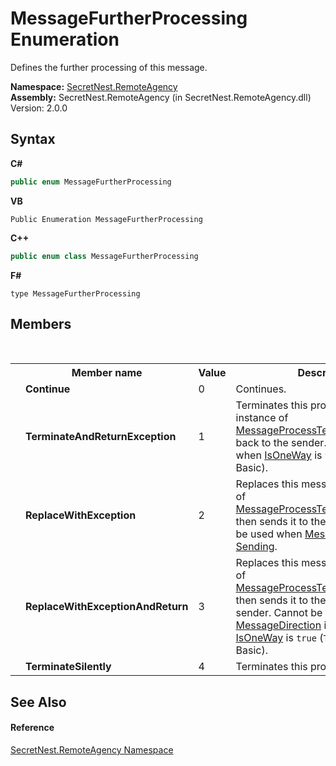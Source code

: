 # MessageFurtherProcessing Enumeration
 

Defines the further processing of this message.

**Namespace:**&nbsp;<a href="N_SecretNest_RemoteAgency">SecretNest.RemoteAgency</a><br />**Assembly:**&nbsp;SecretNest.RemoteAgency (in SecretNest.RemoteAgency.dll) Version: 2.0.0

## Syntax

**C#**<br />
``` C#
public enum MessageFurtherProcessing
```

**VB**<br />
``` VB
Public Enumeration MessageFurtherProcessing
```

**C++**<br />
``` C++
public enum class MessageFurtherProcessing
```

**F#**<br />
``` F#
type MessageFurtherProcessing
```


## Members
&nbsp;<table><tr><th></th><th>Member name</th><th>Value</th><th>Description</th></tr><tr><td /><td target="F:SecretNest.RemoteAgency.MessageFurtherProcessing.Continue">**Continue**</td><td>0</td><td>Continues.</td></tr><tr><td /><td target="F:SecretNest.RemoteAgency.MessageFurtherProcessing.TerminateAndReturnException">**TerminateAndReturnException**</td><td>1</td><td>Terminates this process and send an instance of <a href="T_SecretNest_RemoteAgency_MessageProcessTerminatedException">MessageProcessTerminatedException</a> back to the sender. Cannot be used when <a href="P_SecretNest_RemoteAgency_MessageBodyEventArgsBase_IsOneWay">IsOneWay</a> is `true` (`True` in Visual Basic).</td></tr><tr><td /><td target="F:SecretNest.RemoteAgency.MessageFurtherProcessing.ReplaceWithException">**ReplaceWithException**</td><td>2</td><td>Replaces this message by an instance of <a href="T_SecretNest_RemoteAgency_MessageProcessTerminatedException">MessageProcessTerminatedException</a> then sends it to the receiver. Cannot be used when <a href="P_SecretNest_RemoteAgency_BeforeMessageProcessingEventArgsBase_MessageDirection">MessageDirection</a> is <a href="T_SecretNest_RemoteAgency_MessageDirection">Sending</a>.</td></tr><tr><td /><td target="F:SecretNest.RemoteAgency.MessageFurtherProcessing.ReplaceWithExceptionAndReturn">**ReplaceWithExceptionAndReturn**</td><td>3</td><td>Replaces this message by an instance of <a href="T_SecretNest_RemoteAgency_MessageProcessTerminatedException">MessageProcessTerminatedException</a> then sends it to the receiver and the sender. Cannot be used when <a href="P_SecretNest_RemoteAgency_BeforeMessageProcessingEventArgsBase_MessageDirection">MessageDirection</a> is <a href="T_SecretNest_RemoteAgency_MessageDirection">Sending</a> or <a href="P_SecretNest_RemoteAgency_MessageBodyEventArgsBase_IsOneWay">IsOneWay</a> is `true` (`True` in Visual Basic).</td></tr><tr><td /><td target="F:SecretNest.RemoteAgency.MessageFurtherProcessing.TerminateSilently">**TerminateSilently**</td><td>4</td><td>Terminates this process silently.</td></tr></table>

## See Also


#### Reference
<a href="N_SecretNest_RemoteAgency">SecretNest.RemoteAgency Namespace</a><br />